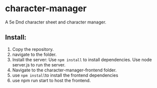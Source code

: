 # character-manager
 A 5e Dnd character sheet and character manager.

 ## Install:
 
1. Copy the repository.
2. navigate to the folder.
3. Install the server:
   Use `npm install` to install dependencies.
   Use node server.js to run the server. 
6. Navigate to the character-manager-frontend folder.
7. use `npm install`to install the frontend dependencies
8. use npm run start to host the frontend.
 

 
